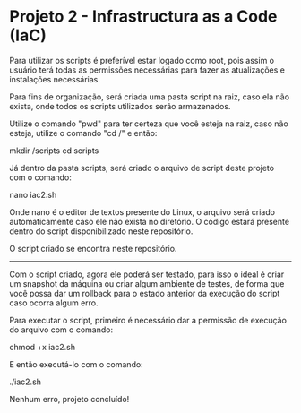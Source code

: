 # Projeto 2 - Infrastructura as a Code (IaC)

Para utilizar os scripts é preferível estar logado como root, pois assim o usuário terá todas as permissões necessárias para fazer as atualizações e instalações necessárias.

Para fins de organização, será criada uma pasta script na raiz, caso ela não exista, onde todos os scripts utilizados serão armazenados.

Utilize o comando "pwd" para ter certeza que você esteja na raiz, caso não esteja, utilize o comando "cd /" e então:

mkdir /scripts
cd scripts

Já dentro da pasta scripts, será criado o arquivo de script deste projeto com o comando:

nano iac2.sh

Onde nano é o editor de textos presente do Linux, o arquivo será criado automaticamente caso ele não exista no diretório.
O código estará presente dentro do script disponibilizado neste repositório.

O script criado se encontra neste repositório.

-------------------------------------------------------------------------------------------------------------

Com o script criado, agora ele poderá ser testado, para isso o ideal é criar um snapshot da máquina ou criar algum ambiente de testes, de forma que você possa dar um rollback para o estado anterior da execução do script caso ocorra algum erro.

Para executar o script, primeiro é necessário dar a permissão de execução do arquivo com o comando:

chmod +x iac2.sh

E então executá-lo com o comando:

./iac2.sh

Nenhum erro, projeto concluído!

